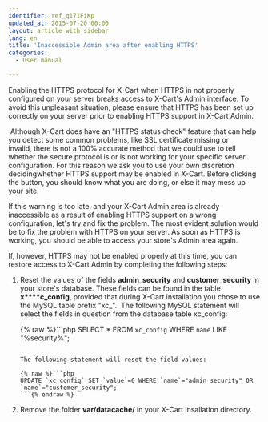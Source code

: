 ```yaml
---
identifier: ref_q171FiKp
updated_at: 2015-07-20 00:00
layout: article_with_sidebar
lang: en
title: 'Inaccessible Admin area after enabling HTTPS'
categories:
  - User manual

---
```



Enabling the HTTPS protocol for X-Cart when HTTPS in not properly configured on your server breaks access to X-Cart's Admin interface. To avoid this unpleasant situation, please ensure that HTTPS has been set up correctly on your server prior to enabling HTTPS support in X-Cart Admin. 

 Although X-Cart does have an "HTTPS status check" feature that can help you detect some common problems, like SSL certificate missing or invalid, there is not a 100% accurate method that we could use to tell whether the secure protocol is or is not working for your specific server configuration. For this reason we ask you to use your own discretion decidingwhether HTTPS support may be enabled in X-Cart. Before clicking the button, you should know what you are doing, or else it may mess up your site.

If this warning is too late, and your X-Cart Admin area is already inaccessible as a result of enabling HTTPS support on a wrong configuration, let's try and fix the problem. The most evident solution would be to fix the problem with HTTPS on your server. As soon as HTTPS is working, you should be able to access your store's Admin area again.

If, however, HTTPS may not be enabled properly at this time, you can restore access to X-Cart Admin by completing the following steps:

1.  Reset the values of the fields **admin_security** and **customer_security** in your store's database. These fields can be found in the table **x****c_config**, provided that during X-Cart installation you chose to use the MySQL table prefix "xc_". 
    The following MySQL statement will select the fields in question from the database table xc_config:

    {% raw %}```php
    SELECT * FROM `xc_config` WHERE `name` LIKE "%security%";
    ```{% endraw %}

    The following statement will reset the field values:

    {% raw %}```php
    UPDATE `xc_config` SET `value`=0 WHERE `name`="admin_security" OR `name`="customer_security";
    ```{% endraw %}

2.  Remove the folder **var/datacache/** in your X-Cart insallation directory.